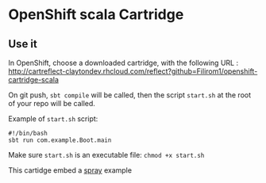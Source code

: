 # OpenShift scala Cartridge

## Use it

In OpenShift, choose a downloaded cartridge, with the following URL : http://cartreflect-claytondev.rhcloud.com/reflect?github=Filirom1/openshift-cartridge-scala

On git push, `sbt compile` will be called, then the script `start.sh` at the root of your repo will be called.

Example of `start.sh` script:

    #!/bin/bash
    sbt run com.example.Boot.main

Make sure `start.sh` is an executable file: `chmod +x start.sh` 
    
This cartidge embed a [spray](https://github.com/spray/spray-template) example
